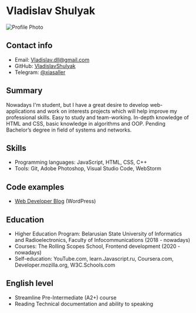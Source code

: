 # Vladislav Shulyak
![Profile Photo](https://i.ibb.co/r7LPCtX/resume.jpg )

## Contact info
* Email: <Vladislav.dll@gmail.com>
* GitHub: [VladislavShulyak](https://github.com/VladislavShulyak)
* Telegram: [@xiasaller](https://t.me/xiasaller)

## Summary
 Nowadays I'm student, but I have a great desire to develop web-applications and work on interests projects which will help improve my professional skills. Easy to study and team-working. In-depth knowledge of HTML and CSS, basic knowledge in algorithms and OOP. Pending Bachelor’s degree in field of systems and networks.

## Skills
* Programming languages: JavaScript, HTML, CSS, C++
* Tools: Git, Adobe Photoshop, Visual Studio Code, WebStorm

## Code examples
* [Web Developer Blog](http://o44475tj.beget.tech/) (WordPress)

## Education
* Higher Education Program: Belarusian State University of Informatics and Radioelectronics, Faculty of Infocommunications (2018 - nowadays)
* Courses: The Rolling Scopes School, Frontend development (2020 - nowadays)
* Self-education: YouTube.com, learn.Javascript.ru, Coursera.com, Developer.mozilla.org, W3C.Schools.com

## English level
* Streamline Pre-Intermediate (A2+) course
* Reading Technical documentation and ability to speaking

